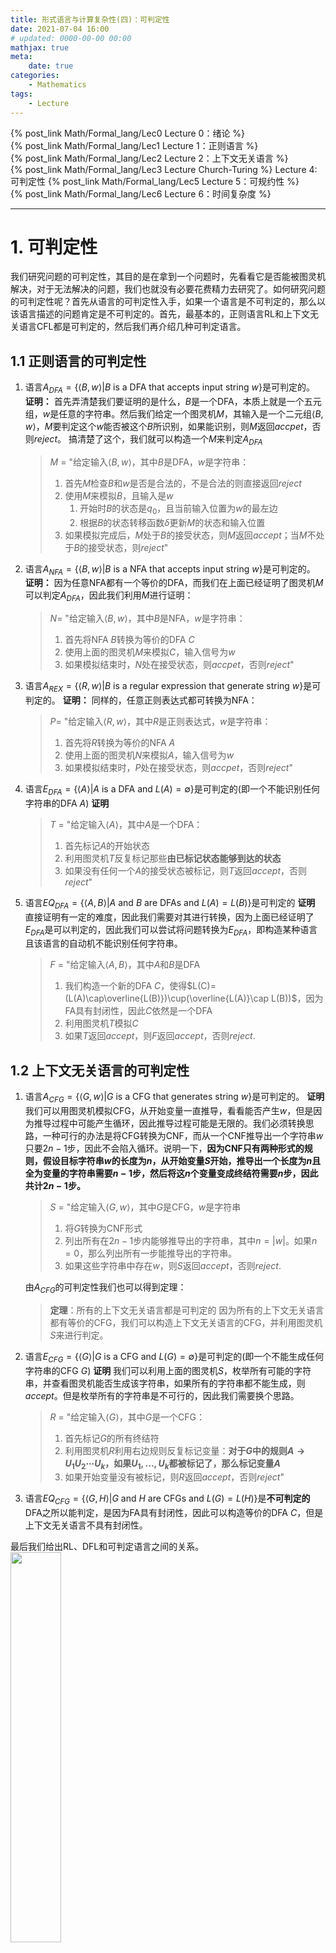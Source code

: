 ```yaml
---
title: 形式语言与计算复杂性(四)：可判定性
date: 2021-07-04 16:00
# updated: 0000-00-00 00:00
mathjax: true
meta:
    date: true
categories: 
    - Mathematics
tags:
    - Lecture
---
```


{% post_link Math/Formal_lang/Lec0 Lecture 0：绪论 %}<br>
{% post_link Math/Formal_lang/Lec1 Lecture 1：正则语言 %}<br>
{% post_link Math/Formal_lang/Lec2 Lecture 2：上下文无关语言 %}<br>
{% post_link Math/Formal_lang/Lec3 Lecture Church-Turing %}
Lecture 4: 可判定性
{% post_link Math/Formal_lang/Lec5 Lecture 5：可规约性 %}<br>
{% post_link Math/Formal_lang/Lec6 Lecture 6：时间复杂度 %}

---

<!-- more -->

# 1. 可判定性

我们研究问题的可判定性，其目的是在拿到一个问题时，先看看它是否能被图灵机解决，对于无法解决的问题，我们也就没有必要花费精力去研究了。如何研究问题的可判定性呢？首先从语言的可判定性入手，如果一个语言是不可判定的，那么以该语言描述的问题肯定是不可判定的。首先，最基本的，正则语言RL和上下文无关语言CFL都是可判定的，然后我们再介绍几种可判定语言。

## 1.1 正则语言的可判定性

1. 语言$A_{DFA}=\lbrace\langle B,w\rangle|B\mathrm{\ is\ a\ DFA\ that\ accepts\ input\ string}\ w\rbrace$是可判定的。
   **证明：**
   首先弄清楚我们要证明的是什么，$B$是一个DFA，本质上就是一个五元组，$w$是任意的字符串。然后我们给定一个图灵机$M$，其输入是一个二元组$\langle B,w\rangle$，$M$要判定这个$w$能否被这个$B$所识别，如果能识别，则$M$返回$accpet$，否则$reject$。
   搞清楚了这个，我们就可以构造一个$M$来判定$A_{DFA}$
   > $M$ = "给定输入$\langle B,w\rangle$，其中$B$是DFA，$w$是字符串：
   > 1. 首先$M$检查$B$和$w$是否是合法的，不是合法的则直接返回$reject$
   > 2. 使用$M$来模拟$B$，且输入是$w$
   >    1. 开始时$B$的状态是$q_0$，且当前输入位置为$w$的最左边
   >    2. 根据$B$的状态转移函数$\delta$更新$M$的状态和输入位置
   > 3. 如果模拟完成后，$M$处于$B$的接受状态，则$M$返回$accept$；当$M$不处于$B$的接受状态，则$reject$"

2. 语言$A_{NFA}=\lbrace\langle B,w\rangle|B\mathrm{\ is\ a\ NFA\ that\ accepts\ input\ string}\ w\rbrace$是可判定的。
   **证明：**
   因为任意NFA都有一个等价的DFA，而我们在上面已经证明了图灵机$M$可以判定$A_{DFA}$，因此我们利用$M$进行证明：
   > $N$= "给定输入$\langle B,w\rangle$，其中$B$是NFA，$w$是字符串：
   > 1. 首先将NFA $B$转换为等价的DFA $C$
   > 2. 使用上面的图灵机$M$来模拟$C$，输入信号为$w$
   > 3. 如果模拟结束时，$N$处在接受状态，则$accpet$，否则$reject$"

3. 语言$A_{REX}=\lbrace\langle R,w\rangle|B\mathrm{\ is\ a\ regular\ expression\ that\ generate\ string}\ w\rbrace$是可判定的。
   **证明：**
   同样的，任意正则表达式都可转换为NFA：
   > $P$= "给定输入$\langle R,w\rangle$，其中$R$是正则表达式，$w$是字符串：
   > 1. 首先将$R$转换为等价的NFA $A$
   > 2. 使用上面的图灵机$N$来模拟$A$，输入信号为$w$
   > 3. 如果模拟结束时，$P$处在接受状态，则$accpet$，否则$reject$"

4. 语言$E_{DFA}=\lbrace\langle A\rangle|A\mathrm{\ is\ a\ DFA\ and}\ L(A)=\emptyset\rbrace$是可判定的(即一个不能识别任何字符串的DFA $A$)
   **证明**
   > $T$ = "给定输入$\langle A\rangle$，其中$A$是一个DFA：
   > 1. 首先标记$A$的开始状态
   > 2. 利用图灵机$T$反复标记那些**由已标记状态能够到达的状态**
   > 3. 如果没有任何一个$A$的接受状态被标记，则$T$返回$accept$，否则$reject$"

5. 语言$EQ_{DFA}=\lbrace\langle A,B\rangle|A\ \mathrm{and}\ B\mathrm{\ are\ DFAs\ and}\ L(A)=L(B)\rbrace$是可判定的
   **证明**
   直接证明有一定的难度，因此我们需要对其进行转换，因为上面已经证明了$E_{DFA}$是可以判定的，因此我们可以尝试将问题转换为$E_{DFA}$，即构造某种语言且该语言的自动机不能识别任何字符串。
   > $F$ = "给定输入$\langle A,B\rangle$，其中$A$和$B$是DFA
   > 1. 我们构造一个新的DFA $C$，使得$L(C)=(L(A)\cap\overline{L(B)})\cup(\overline{L(A)}\cap L(B))$，因为FA具有封闭性，因此$C$依然是一个DFA
   > 2. 利用图灵机$T$模拟$C$
   > 3. 如果$T$返回$accept$，则$F$返回$accept$，否则$reject$.

## 1.2 上下文无关语言的可判定性

1. 语言$A_{CFG}=\lbrace\langle G,w\rangle|G\mathrm{\ is\ a\ CFG\ that\ generates\ string}\ w\rbrace$是可判定的。
   **证明**
   我们可以用图灵机模拟CFG，从开始变量一直推导，看看能否产生$w$，但是因为推导过程中可能产生循环，因此推导过程可能是无限的。我们必须转换思路，一种可行的办法是将CFG转换为CNF，而从一个CNF推导出一个字符串$w$只要$2n-1$步，因此不会陷入循环。说明一下，**因为CNF只有两种形式的规则，假设目标字符串$w$的长度为$n$，从开始变量$S$开始，推导出一个长度为$n$且全为变量的字符串需要$n-1$步，然后将这$n$个变量变成终结符需要$n$步，因此共计$2n-1$步。**
   > $S$ = "给定输入$\langle G,w\rangle$，其中$G$是CFG，$w$是字符串
   > 1. 将$G$转换为CNF形式
   > 2. 列出所有在$2n-1$步内能够推导出的字符串，其中$n=|w|$。如果$n=0$，那么列出所有一步能推导出的字符串。
   > 3. 如果这些字符串中存在$w$，则$S$返回$accept$，否则$reject$.

   由$A_{CFG}$的可判定性我们也可以得到定理：
   > **定理**：所有的上下文无关语言都是可判定的
   因为所有的上下文无关语言都有等价的CFG，我们可以构造上下文无关语言的CFG，并利用图灵机$S$来进行判定。

2. 语言$E_{CFG}=\lbrace\langle G\rangle|G\mathrm{\ is\ a\ CFG\ and}\ L(G)=\emptyset\rbrace$是可判定的(即一个不能生成任何字符串的CFG $G$)
   **证明**
   我们可以利用上面的图灵机$S$，枚举所有可能的字符串，并查看图灵机能否生成该字符串，如果所有的字符串都不能生成，则$accept$。但是枚举所有的字符串是不可行的，因此我们需要换个思路。
   > $R$ = "给定输入$\langle G\rangle$，其中$G$是一个CFG：
   > 1. 首先标记$G$的所有终结符
   > 2. 利用图灵机$R$利用右边规则反复标记变量：**对于$G$中的规则$A\to U_1U_2\cdots U_k$，如果$U_1,...,U_k$都被标记了，那么标记变量$A$**
   > 3. 如果开始变量没有被标记，则$R$返回$accept$，否则$reject$"

3. 语言$EQ_{CFG}=\lbrace\langle G,H\rangle|G\ \mathrm{and}\ H\mathrm{\ are\ CFGs\ and}\ L(G)=L(H)\rbrace$是**不可判定的**
   DFA之所以能判定，是因为FA具有封闭性，因此可以构造等价的DFA $C$，但是上下文无关语言不具有封闭性。

最后我们给出RL、DFL和可判定语言之间的关系。
<img src="5_1.png" width="40%" height="40%">

---

# 2. 不可判定性 

在上图中我们了解到，有许多语言是图灵机可识别但不可判定的，例如语言$A_{TM}=\lbrace\langle M,w\rangle|M\mathrm{\ is\ a\ TM\ and}\ M\ \mathrm{accepts}\ w\rbrace$是图灵可识别但不可判定的：我们可以利用一台图灵机$N$来模拟图灵机$M$，如果$M$返回$accept$则$N$返回$accept$，但是，由于$M$中可能存在循环，所以是不可判定的。在这一节中，我们将学习一些数学理论，用于判断一个语言是否是可判定的。

## 2.1 映射与可数性

首先我们了解三种映射：单射、满射与双射。假设我们有两个集合$A$和$B$，以及一个函数$f$可以将$A$中的元素$x$映射到$B$中的元素$y$，我们称$f$为：
1. 单射injective, one-to-one：$f:A\to B$是单射的当且仅当对所有的$a,b\in A$，有$f(a)=f(b)\Rightarrow a=b$
2. 满射surjective, onto：$f:A\to B$是满射的当且仅当对所有的$b\in B$，存在$a\in A$满足$f(a)=b$
3. 双射bijective, correspondence：$f:A\to B$是双射的当且仅当对所有的$b\in B$，存在**唯一**的$a\in A$满足$f(a)=b$
<img src="5_2.png" width="60%" height="60%">

**如果存在满射函数$f$使得$f:A\to B$，则我们称$A$和$B$的尺寸是相同的**，例如，令$y=f(x)=2x$，自然数集$\mathcal{N}=\lbrace1,2,3,...\rbrace$和正偶数集合$\Lambda=\lbrace2,4,6,...\rbrace$的尺寸是相同的。

> **可数的**：如果一个集合的元素是有限的或者其尺寸和自然数集$\mathcal{N}$相等，则称其为可数的。

例如，集合$Q=\lbrace\frac{m}{n}|m,n\in\mathcal{N}\rbrace$是可数的，我们可以按下图方式把所有的$\frac{m}{n}$都列出来：
<img src="5_3.png" width="35%" height="35%">

即第一行是所有分子为$1$的数，第二行是所有分子为$2$的数，以此类推。可以看到，每一行每一列都有无穷个数，但是我们可以按照图中箭头方向将数进行排列，使其对应到$\mathcal{N}$，即$f(1)=\frac{1}{1}$，$f(2)=\frac{2}{1}$，$f(3)=\frac{1}{2}$，以此类推。注意，因为$\frac{1}{1}$和$\frac{2}{2}$相等，所以我们排除$\frac{2}{2}$，其他相等的数同样需要排除。按照此方法，我们可以构造一个映射函数$f$将$Q$和$\mathcal{N}$一一对应，所以$Q$是可数的。

可以看到，尽管$Q$和$\mathcal{N}$都有无穷个元素，我们照样将其称为可数的，但对有些无穷集，因其尺寸不等于$\mathcal{N}$，我们称其为不可数的，最典型的就是实数集$\mathcal{R}$。我们可以利用反证法来证明$\mathcal{R}$是不可数的。假设$\mathcal{R}$是可数的，那么必定存在一个映射$f$使得$\mathcal{R}$和$\mathcal{N}$的元素一一对应。假设$f$是确定的，那么对应的$f(\mathcal{N})$也是确定的，假设元素$1$对应的元素是$f(1)=3.14159$，同样$2$对应$f(2)=55.5555$，以此类推，如下表所示，第一列是$\mathcal{N}$，第二列是$\mathcal{R}$。现在我们构造一个$x\in\mathcal{R}$，并证明$x$不对应任何自然数$n\in\mathcal{N}$。
<img src="5_4.png" width="35%" height="35%">

我们想要构造一个$x$使得$x\not=f(n)$，我们假设$x$是一个$0$和$1$之间的小数。首先，为了保证$x\not=f(1)$，我们让$x$的十分位不等于$f(1)$的十分位，$f(1)$的十分位是$1$，所以我们可以随便取个不为$1$的数，假设取$4$。同样的，为了$x\not=f(2)$，我们取$x$的千分位为$6$，以此类推。**因为$x$的第$n$位小数与$f(n)$的第$n$位小数不同，所以$x\not=f(n)$，即不存在任意一个$n$，能够使得$f(n)=x$**，也就是$x$对应不到任意一个$n$，所以$\mathcal{R}$和$\mathcal{N}$不是双射，所以$\mathcal{R}$不可数。

## 2.2 非图灵可识别语言

接下来，我们证明一个重要的推论：
> **推论**：有些语言不是图灵可识别的。

**证明**：
假设所有的语言都是图灵可识别的，那么所有的图灵机的集合和所有的语言的集合应当有相同的尺寸，接下来，我们证明两者的尺寸并不相同，更具体的说，图灵机集是可数的，语言集是不可数的。
1. 因为没一个图灵机$M$都可以编码为一个字符串$\langle M\rangle$，而所有的字符串集合是可数的(可以与$\mathcal{N}$一一对应)，因此图灵机集是可数的。
2. 令语言集为$\mathcal{L}$，我们接下来证明$\mathcal{L}$不可数
   1. **无限二进制序列**是一个由$0$和$1$组成的、长度无限的二进制序列，令$\mathcal{B}$为无限二进制序列集合。$\mathcal{B}$是不可数的，其证明过程与$\mathcal{R}$相同(即取第$i$位与$f(i)$的第$i$位不同)。
   2. 首先，我们证明$\mathcal{L}$和$\mathcal{B}$之间存在双射$f$。
      1. 我们假设$\mathcal{L}$的字母表为$\Sigma$，我们令字母表幂集为$\Sigma^\ast=\lbrace s_1,s_2,...\rbrace$，显然$\Sigma^\ast$是一个无限集。
      2. 每个语言$A\in\mathcal{L}$在$\mathcal{B}$中都有唯一的被称为**特征序列**的序列$\mathcal{X}_A$，当$s_i\in A$时，我们令$\mathcal{X}_A$的第$i$位为$1$,否则为$0$。例如，假设字母表为$\Sigma=\lbrace0,1\rbrace$，且给定$A$如下，则$A$的特征序列$\mathcal{X}_A$如图所示，显然，**$\mathcal{X}_A$是一个无限二进制序列**。
      <img src="5_5.png" width="50%" height="50%">
      3. 因此，存在一个$f:\mathcal{L}\to\mathcal{B}$，其中$f(A)$等于$A$的特征序列，使得$\mathcal{L}$和$\mathcal{B}$是双射的。
   3. 因为$\mathcal{L}$和$\mathcal{B}$是一一对应的，而$\mathcal{B}$是不可数的，因此$\mathcal{L}$是不可数的
3. 因为图灵机集可数，而语言集不可数，所以有些语言不是图灵可识别的。

## 2.3 一个重要的不可判定语言

> **定理**：语言$A_{TM}=\lbrace\langle M,w\rangle|M\mathrm{\ is\ a\ TM\ and}\ M\ \mathrm{accepts}\ w\rbrace$是不可判定的。

### 2.3.1 反证法证明

**证明**
我们假设$A_{TM}$是可判定的，并且存在一个图灵机$H$可以判定$A_{TM}$。给定输入字符串$\langle M,w\rangle$，$M$是一个图灵机而$w$是一个字符串，当$M$返回$accept$时$H$也返回$accept$，否则$reject$，如下式：
$$H(\langle M,w\rangle) = \begin{cases}
    accept & \mathrm{if}\ M\ \mathrm{accepts}\ w \\\\
    reject & \mathrm{if}\ M\ \mathrm{does\ not\ accepts}\ w
\end{cases}$$

我们构建一个新的图灵机$D$，且$D$调用$H$作为自己的子程序，我们让$D$判断一件特殊的事情：我们令$w=\langle M\rangle$，并输入到$M$。随后**我们在$D$上运行$H$来判定$M$能否判定$\langle M\rangle$**，且$D$返回$M$的相反结果，即**当$M$返回$accept$时$D$返回$reject$，$M$返回$reject$时$D$返回$accept$**。下面是$D$的正式描述：

$D$ = "给定输入$\langle M\rangle$，其中$M$是一个图灵机：
　　１. 运行输入为$\langle M,\langle M\rangle\rangle$的图灵机$H$
　　２. 当$H$返回$accept$时，$D$返回$reject$，当$H$返回$reject$时，$D$返回$accept$"

即
$$D(\langle M\rangle) = \begin{cases}
    accept & \mathrm{if}\ M\ \mathrm{does\ not\ accepts}\ \langle M\rangle \\\\
    reject & \mathrm{if}\ M\ \mathrm{accepts}\ \langle M\rangle
\end{cases}$$

那么，如果我们将$D$的描述$\langle D\rangle$送到$D$中运行，会发生什么呢？
$$D(\langle D\rangle) = \begin{cases}
    accept & \mathrm{if}\ D\ \mathrm{does\ not\ accepts}\ \langle D\rangle \\\\
    reject & \mathrm{if}\ D\ \mathrm{accepts}\ \langle D\rangle
\end{cases}$$

不管$D$是什么样的，出现这种情况都是很荒谬的，因此上述定理得以证明。

### 2.3.2 对角化

我们可以利用对角化的思想更形象的阐述上面的证明过程。首先，$M$，$H$和$D$还是和上一小节一样定义，然后我们可以画一个表，该表的列是世界上所有的图灵机，行则是这图灵机所对应的描述。如果图灵机$M_i$能识别字符串$\langle M_j\rangle$，则将表的$(i,j)$置为$accept$，如果$M_i$不能识别(即$M_i$返回$reject$或陷入循环)，则将表的$(i,j)$置为$reject$。因为该表列出了所有的图灵机，而$D$也是图灵机，所以$D$肯定是这些列出的图灵机中的一个，然后，根据上面我们对$D$的构造，它返回相反的结果，即当$M_i$对$\langle M_i\rangle$返回$accept$时，$D$对$\langle M_i\rangle$返回$reject$，则我们可以得到如下的表：
<img src="5_6.png" width="50%" height="50%">
问题来的，我们无法标出?处。

## 2.4 图灵不可识别语言

除了图灵不可判定语言之外，还有一些语言甚至是图灵不可识别的。我们首先定义**co-Turing-recognizable**为一个图灵可识别语言的补集，注意，**一个语言是一个字符串集合，其co-Turing-recognizable，是这个集合的补集，而不是图灵不可识别语言**，而且

> **定理**:一个语言是可判定的当且仅当它是图灵可识别的且它的补集也是图灵可识别的(co-Turing-recognizable)。

1. 首先我们来证明，**如果一个语言$A$是可判定的，那么它和它的补集都是图灵可识别的**。首先，$A$都是可判定的了，那么肯定是图灵可识别的。其次，对$A$的补集$\overline{A}$，我们可以构造衣蛾可以判定$A$的图灵机，用它来判定$\overline{A}$，且返回相反的结果，所以可判定语言的补集也是可判定的，当然也是可识别的
2. 接下来证明，**如果一个语言和它的补集都是图灵可识别的，那么该语言是可判定的**。我们构造两个图灵机，$M_1$可以识别$A$，$M_2$可以识别$\overline{A}$，那么我们可以构造一个新的图灵机$M$:
   
   $M$ = "给定输入$w$
   　　1. 在$M_1$和$M_2$上并行运行输入$w$
   　　2. 如果$M_1$返回accept，则$M$返回$accept$；如果$M_2$返回reject，则$M$返回$reject$"
   
   显然，这样的机器能够$accept$语言$A$，并且$reject$语言$\overline{A}$，即$A$是可判定的

根据上面的定理，我们可以得到推论：**$\overline{A_{TM}}$不是图灵可识别的**。因为$A_{TM}$是图灵可识别的，若$\overline{A_{TM}}$也是图灵可识别的，那$A_{TM}$就是图灵可判定的了，这显然是矛盾的。

---

# 作业

1. Answer all parts for the following DFA $M$ and give reasons for your answers.

   <img src="e1.png" width="50%" height="50%">

   **Answer**
　　1. 是，因为$M$能识别$0100$
　　2. 否，$M$不能识别$011$
　　3. 否，$A_{DFA}$的输入应形如$\langle M,w\rangle$，所以输入格式不正确
　　4. 否，$A_{REX}$输入的第一元应当为正则表达式而不是图灵机，输入格式不正确
　　5. 否，$E_{DFA}$要求$L(M)=\emptyset$，显然这里的$L(M)\not=\emptyset$
　　6. 是，$EQ_{DFA}$要求$L(A)=L(B)$，显然这里$L(M)=L(M)$

2. Let $ALL_{DFA}=\lbrace\langle A\rangle|A\mathrm{\ is\ a\ DFA\ and\ }L(A)=\Sigma^\ast\rbrace$. Show that $ALL_{DFA}$ is decidable.
   
   **Answer**
   构造一个新的TM $P$
   $P$ = "给定输入$\langle A\rangle$，其中$A$是一个DFA：
　　１. 构造一个新的DFA $B$，且$B$所识别的语言$L(B)=\overline{L(A)}$
　　２. 使用自动机$T$来判定基于输入$\langle B\rangle$的$E_{DFA}$
　　３. 如果$T$返回accept，则$P$返回$accept$，否则$T$返回$reject$

3. Let $X$ be the set $\\{1, 2, 3, 4, 5\\}$ and $Y$ be the set $\\{6, 7, 8, 9, 10\\}$. We describe the functions $f:X\to Y$ and $g:X\to Y$ in the following tables. Answer each part and give a reason for each negative answer.

   <img src="e3.png" width="50%" height="50%">
   
   **Answer**
   $$
   \begin{aligned}
      & \mathbf{a}. 否 f(2)=f(4) & \mathbf{d}. 是 \\\\
      & \mathbf{b}. 否 Y中的8、9、10没有对应的x\in X & \mathbf{e}. 是 \\\\
      & \mathbf{c}. 否 & \mathbf{f}. 是
   \end{aligned}
   $$

4. Let $\mathcal{B}$ be the set of all infinite sequences over $\\{0,1\\}$. Show that $\mathcal{B}$ is uncountable
using a proof by diagonalization.
   
   **Answer**

   假设$\mathcal{B}$是可数的，那么必定存在一个映射$f$使得$\mathcal{B}$和$\mathcal{N}$的元素一一对应。假设元素$1\in\mathcal{N}$对应的元素是$f(1)=01000\cdots$，$2$对应$f(2)=00010\cdots$，以此类推，如下表所示，第一列是$\mathcal{N}$，第二列是$\mathcal{B}$。现在我们构造一个$x\in\mathcal{B}$，使其第一位不等于$f(1)$的第一位，即令$x$的第一位为$1$，同样的，$x$的第二位不等于$f(2)$的第二位，令$x$的第二位为$1$，以此类推。
   
   |$n$ | $f(n)$ |
   | ---| ---    |
   $1$ | $\underline{0}1000\cdots$ |
   $2$ | $0\underline{0}010\cdots$ |
   $3$ | $10\underline{0}00\cdots$ |
   $4$ | $000\underline{0}0\cdots$ |
   $\vdots$ | $\vdots$ |
   
   构造出的$x=1111\cdots$，因为$x$的第$n$位与$f(n)$的第$n$位不同，所以$x\not=f(n)$，即不存在$n$使得$f(n)$等于$x$，故而不存在双射$f:\mathcal{N}\to\mathcal{B}$，故而$\mathcal{B}$不可数。